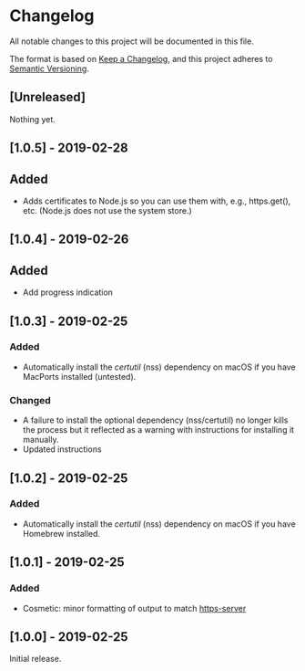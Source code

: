 # Changelog

All notable changes to this project will be documented in this file.

The format is based on [Keep a Changelog](https://keepachangelog.com/en/1.0.0/),
and this project adheres to [Semantic Versioning](https://semver.org/spec/v2.0.0.html).

## [Unreleased]

Nothing yet.

## [1.0.5] - 2019-02-28

## Added

  - Adds certificates to Node.js so you can use them with, e.g., https.get(), etc. (Node.js does not use the system store.)

## [1.0.4] - 2019-02-26

## Added

  - Add progress indication

## [1.0.3] - 2019-02-25

### Added

  - Automatically install the _certutil_ (nss) dependency on macOS if you have MacPorts installed (untested).

### Changed

- A failure to install the optional dependency (nss/certutil) no longer kills the process but it reflected as a warning with instructions for installing it manually.
- Updated instructions

## [1.0.2] - 2019-02-25

### Added

  - Automatically install the _certutil_ (nss) dependency on macOS if you have Homebrew installed.

## [1.0.1] - 2019-02-25

### Added

  - Cosmetic: minor formatting of output to match [https-server](https://source.ind.ie/hypha/tools/https-server)

## [1.0.0] - 2019-02-25

Initial release.
